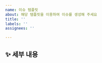 ```yaml
---
name: 이슈 템플릿
about: 해당 템플릿을 이용하여 이슈를 생성해 주세요
title: ''
labels: ''
assignees: ''

---
```


## ✨ 세부 내용

<!-- 이슈의 세부적인 내용을 적어주세요. -->
